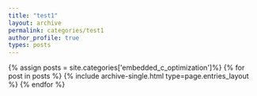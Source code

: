 ```yaml
---
title: "test1"
layout: archive
permalink: categories/test1
author_profile: true
types: posts
---
```


{% assign posts = site.categories['embedded_c_optimization']%}
{% for post in posts %}
  {% include archive-single.html type=page.entries_layout %}
{% endfor %}
